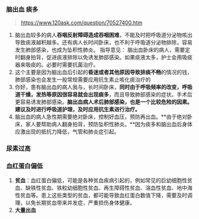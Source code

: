 

### 脑出血 痰多

> https://www.120ask.com/question/70527400.htm

1. 脑出血较多的病人**吞咽反射障碍造成吞咽困难**，不能及时把呼吸道分泌物咳出导致痰液越积越多。还有病人长时间卧床，也不利于呼吸道分泌物排除，容易发生肺部感染，也成为坠积性肺炎。
      指导意见：
      脑出血卧床的病人，需要定时翻身拍背，促进痰液排除以免诱发肺部感染。如果痰液太多，护士会用吸痰器来吸痰的。必要时需要抗菌治疗。
2.   这个主要是因为脑出血后引起的**昏迷或者其他原因导致排痰不畅**的情况的钱，肺部感染也会发生一般常规需要应用抗生素止咳化痰治疗的
3.  你好，患有脑出血的病人我与，长时间卧床，**同时由于呼吸频率的改变，呼吸道干燥，发热等原因很容易就会出现痰多**，而且导致肺部感染的症状。手术后更容易诱发肺部感染。**脑出血病人术后肺部感染，也是一个比较危险的因素。建议及时进行呼吸道护理，及时应用抗生素进行治疗。**
4.  脑出血的病人急性期需要绝对卧床，控制好血压，预防再出血。**由于绝对卧床，家人要帮助病人翻身拍背，预防坠积性肺炎。**因为痰多和脑出血后身体应激出现的抵抗力降低，气管和肺炎症引起。

### 尿素过高



### 血红蛋白偏低



1. **贫血**：血红蛋白偏低，可能是各种贫血疾病引起的，例如常见的巨幼细胞性贫血、缺铁性贫血、铁粒幼细胞性贫血、再生障碍性贫血、溶血性贫血、地中海性贫血等。患上这些类型的贫血，都可能导致血红蛋白数值下降，需要及时调理，以免长期贫血带来并发症，严重损伤身体健康。
2. **大量出血**